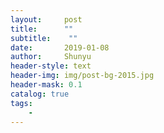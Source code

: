 ```yaml
---
layout:     post
title:      ""
subtitle:    ""
date:       2019-01-08
author:     Shunyu
header-style: text
header-img: img/post-bg-2015.jpg
header-mask: 0.1
catalog: true
tags:
    - 
---
```



